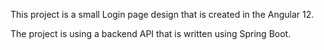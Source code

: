 This project is a small Login page design that is created in the Angular 12.

The project is using a backend API that is written using Spring Boot.
